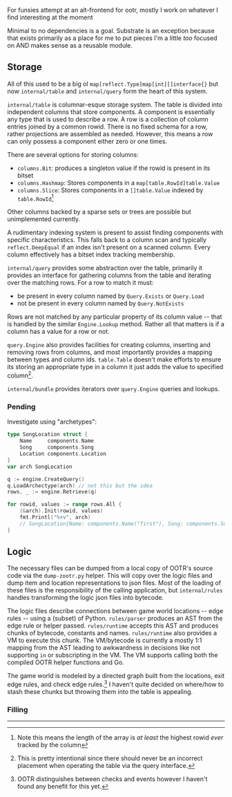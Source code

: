 For funsies attempt at an alt-frontend for ootr, mostly I work on whatever I
find interesting at the moment

Minimal to no dependencies is a goal. Substrate is an exception because that
exists primarily as a place for me to put pieces I'm a little _too_ focused on
AND makes sense as a reusable module. 
 
## Storage

All of this used to be a big ol `map[reflect.Type]map[int][]interface{}` but
now `internal/table` and `internal/query` form the heart of this system.

`internal/table` is columnar-esque storage system. The table is divided into
independent columns that store components. A component is essentially any type
that is used to describe a row. A row is a collection of column entries joined
by a common rowid. There is no fixed schema for a row, rather projections are
assembled as needed. However, this means a row can only possess a component
either zero or one times.

There are several options for storing columns:
- `columns.Bit`: produces a singleton value if the rowid is present in its bitset
- `columns.Hashmap`: Stores components in a `map[table.RowId]table.Value`
- `columns.Slice`: Stores components in a `[]table.Value` indexed by
  `table.RowId`[^fn1]

Other columns backed by a sparse sets or trees are possible but unimplemented
currently.

A rudimentary indexing system is present to assist finding components with
specific characteristics. This falls back to a column scan and typically
`reflect.DeepEqual` if an index isn't present on a scanned column. Every column
effectively has a bitset index tracking membership.

`internal/query` provides some abstraction over the table, primarily it
provides an interface for gathering columns from the table and iterating over
the matching rows. For a row to match it must:

- be present in every column named by `Query.Exists` or `Query.Load`
- not be present in every column named by `Query.NotExists`

Rows are not matched by any particular property of its column value -- that is
handled by the similar `Engine.Lookup` method. Rather all that matters is if a
column has a value for a row or not.

`query.Engine` also provides facilities for creating columns, inserting and
removing rows from columns, and most importantly provides a mapping between
types and column ids. `table.Table` doesn't make efforts to ensure its storing
an appropriate type in a column it just adds the value to specified
column[^fn2].

`internal/bundle` provides iterators over `query.Engine` queries and lookups.

### Pending

Investigate using "archetypes":

```go
type SongLocation struct {
    Name     components.Name
    Song     components.Song
    Location components.Location
}
var arch SongLocation

q := engine.CreateQuery()
q.LoadArchectype(arch) // not this but the idea
rows, _ := engine.Retrieve(q)

for rowid, values := range rows.All {
    (&arch).Init(rowid, values)
    fmt.Printl("%+v", arch)
    // SongLocation{Name: components.Name("first"), Song: components.Song{}, Location: components.Location{}}
}
```



## Logic

The necessary files can be dumped from a local copy of OOTR's source code via
the `dump-zootr.py` helper. This will copy over the logic files and dump item
and location representations to json files. Most of the loading of these files
is the responsibility of the calling application, but `internal/rules` handles
transforming the logic json files into bytecode. 

The logic files describe connections between game world locations -- edge rules
-- using a (subset) of Python. `rules/parser` produces an AST from the edge
rule or helper passed. `rules/runtime` accepts this AST and produces chunks of
bytecode, constants and names. `rules/runtime` also provides a VM to execute
this chunk. The VM/bytecode is currently a mostly 1:1 mapping from the AST
leading to awkwardness in decisions like not supporting `in` or subscripting
in the VM. The VM supports calling both the compiled OOTR helper functions
and Go.

The game world is modeled by a directed graph built from the locations, exit
edge rules, and check edge rules.[^fn3] I haven't quite decided on where/how to
stash these chunks but throwing them into the table is appealing. 

### Filling



---

[^fn1]: Note this means the length of the array is _at least_ the highest rowid
    _ever_ tracked by the column

[^fn2]: This is pretty intentional since there should never be an incorrect
    placement when operating the table via the query interface.

[^fn3]: OOTR distinguishes between checks and events however I haven't found
    any benefit for this yet.
